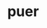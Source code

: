 ---
title: puer
meaning: boy
ch: three
pos: noun
stem: puer
genend: ī
abbgender: m.
abbgender2: masc.
gender: masculine
declension: second
ss: yes
ss4: yes
---